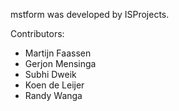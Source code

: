 mstform was developed by ISProjects.

Contributors:

-   Martijn Faassen
-   Gerjon Mensinga
-   Subhi Dweik
-   Koen de Leijer
-   Randy Wanga
